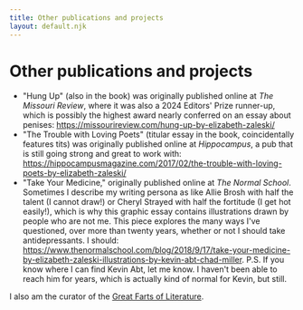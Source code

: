 ```yaml
---
title: Other publications and projects
layout: default.njk
---
```


# Other publications and projects

- "Hung Up" (also in the book) was originally published online at <i> The Missouri Review</i>, where it was also a 2024 Editors' Prize runner-up, which is possibly the highest award nearly conferred on an essay about penises: https://missourireview.com/hung-up-by-elizabeth-zaleski/
- "The Trouble with Loving Poets" (titular essay in the book, coincidentally features tits) was originally published online at <i>Hippocampus</i>, a pub that is still going strong and great to work with: https://hippocampusmagazine.com/2017/02/the-trouble-with-loving-poets-by-elizabeth-zaleski/
- "Take Your Medicine," originally published online at <i>The Normal School</i>. Sometimes I describe my writing persona as like Allie Brosh with half the talent (I cannot draw!) or Cheryl Strayed with half the fortitude (I get hot easily!), which is why this graphic essay contains illustrations drawn by people who are not me. This piece explores the many ways I've questioned, over more than twenty years, whether or not I should take antidepressants. I should: https://www.thenormalschool.com/blog/2018/9/17/take-your-medicine-by-elizabeth-zaleski-illustrations-by-kevin-abt-chad-miller. P.S. If you know where I can find Kevin Abt, let me know. I haven't been able to reach him for years, which is actually kind of normal for Kevin, but still.


I also am the curator of the <a href="https://greatfartsofliterature.com/">Great Farts of Literature</a>.
